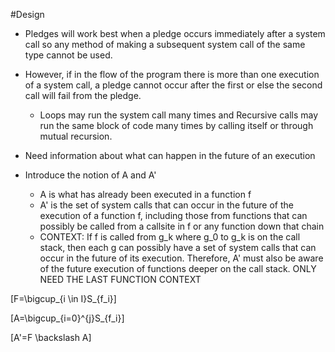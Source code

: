 #Design

- Pledges will work best when a pledge occurs immediately after a system call so any method of making a subsequent system call of the same type cannot be used. 
- However, if in the flow of the program there is more than one execution of a system call, a pledge cannot occur after the first or else the second call will fail from the pledge.
    - Loops may run the system call many times and Recursive calls may run the same block of code many times by calling itself or through mutual recursion.
- Need information about what can happen in the future of an execution

- Introduce the notion of A and A'
    - A is what has already been executed in a function f
    - A' is the set of system calls that can occur in the future of the execution of a function f, including those from functions that can possibly be called from a callsite in f or any function down that chain
    - CONTEXT: If f is called from g_k where g_0 to g_k is on the call stack, then each g can possibly have a set of system calls that can occur in the future of its execution. Therefore, A' must also be aware of the future execution of functions deeper on the call stack. ONLY NEED THE LAST FUNCTION CONTEXT


\[F=\bigcup_{i \in I}S_{f_i}\]

\[A=\bigcup_{i=0}^{j}S_{f_i}\]

\[A'=F \backslash A\]

